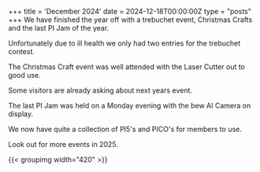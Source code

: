 +++
title = 'December 2024'
date = 2024-12-18T00:00:00Z
type = "posts"
+++
We have finished the year off with a trebuchet event, Christmas Crafts and the last PI Jam of the year.

Unfortunately due to ill health we only had two entries for the trebuchet contest.

The Christmas Craft event was well attended with the Laser Cutter out to good use.

Some visitors are already asking about next years event.

The last PI Jam was held on a Monday evening with the bew AI Camera on display.

We now have quite a collection of PI5's and PICO's for members to use.

Look out for more events in 2025.

{{< groupimg width="420" >}}
